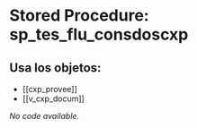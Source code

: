 # Stored Procedure: sp_tes_flu_consdoscxp

## Usa los objetos:
- [[cxp_provee]]
- [[v_cxp_docum]]

*No code available.*
